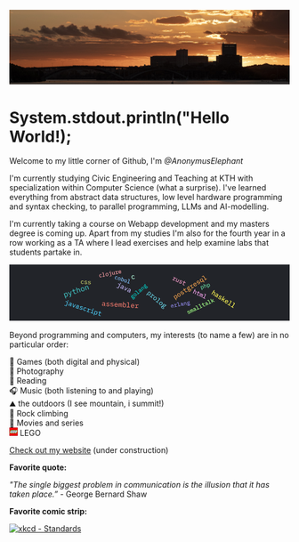 ![Banner](./public/Sthlm-kungsholmen001-20084.jpg)

# System.stdout.println("Hello World!);

Welcome to my little corner of Github, I'm _@AnonymusElephant_

I'm currently studying Civic Engineering and Teaching at KTH with specialization within Computer Science (what a surprise). I've learned everything from abstract data structures, low level hardware programming and syntax checking, to parallel programming, LLMs and AI-modelling.

I'm currently taking a course on Webapp development and my masters degree is coming up. Apart from my studies I'm also for the fourth year in a row working as a TA where I lead exercises and help examine labs that students partake in.

<img src="./public/snapshot-1732619312186.png"/>

Beyond programming and computers, my interests (to name a few) are in no particular order:

🎲 Games (both digital and physical) <br/>
📸 Photography <br/>
📖 Reading <br/>
🎧 Music (both listening to and playing) <br/>
⛰️ the outdoors (I see mountain, i summit!) <br/>
🧗 Rock climbing <br/>
🍿 Movies and series <br/>
![Lego Logo](./public/LEGO_logo.png) LEGO <br/>

[Check out my website](https://anders-wallenthin.com) (under construction)

**Favorite quote:**

_"The single biggest problem in communication is the illusion that it has taken place.”_ - George Bernard Shaw

**Favorite comic strip:**

[![xkcd - Standards](https://imgs.xkcd.com/comics/standards.png)](https://xkcd.com/927/)
